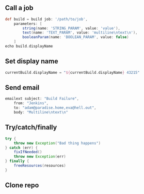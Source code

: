 ## Call a job
``` groovy
def build = build job: '/path/to/job',
    parameters: [
        string(name: 'STRING_PARAM', value: 'value'), 
        text(name: 'TEXT_PARAM', value: 'multiline\ntext\n'),
		booleanParam(name: 'BOOLEAN_PARAM', value: false)
    ]
echo build.displayName
```
## Set display name
```groovy
currentBuild.displayName = "${currentBuild.displayName} 43215"
```
## Send email
```groovy
emailext subject: "Build Failure",
    from: "Jenkins",
    to: "adam@paradise.home,eva@hell.out",
    body: "Multiline\ntext\n"
```
## Try/catch/finally
```groovy
try {
	throw new Exception("Bad thing happens")
} catch (err) {
	fixIfNeeded()
	throw new Exception(err)
} finally {
	freeResources(resources)
}
```
## Clone repo
